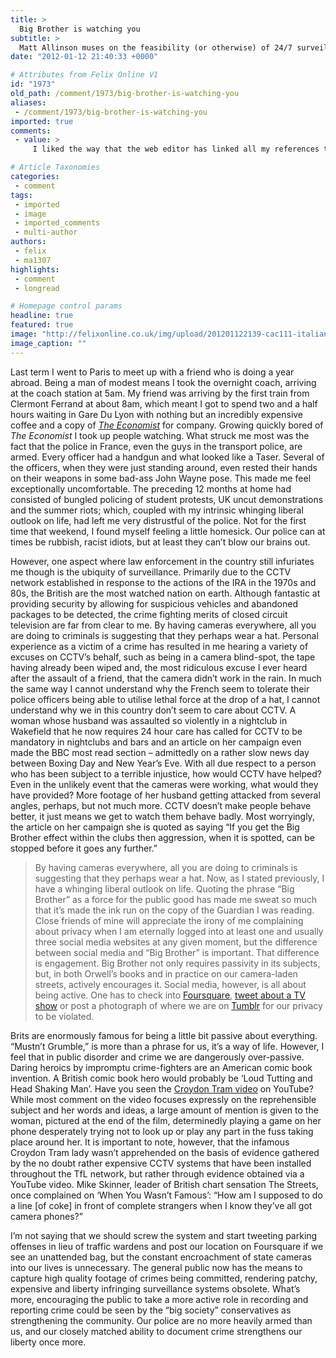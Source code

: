 ```yaml
---
title: >
  Big Brother is watching you
subtitle: >
  Matt Allinson muses on the feasibility (or otherwise) of 24/7 surveillance in every aspect of our lives
date: "2012-01-12 21:40:33 +0000"

# Attributes from Felix Online V1
id: "1973"
old_path: /comment/1973/big-brother-is-watching-you
aliases:
 - /comment/1973/big-brother-is-watching-you
imported: true
comments:
 - value: >
     I liked the way that the web editor has linked all my references to social media to my own accounts on each. I now look even more like a self promoting attention whore than I even thought possible. ,Attention whore!

# Article Taxonomies
categories:
 - comment
tags:
 - imported
 - image
 - imported_comments
 - multi-author
authors:
 - felix
 - ma1307
highlights:
 - comment
 - longread

# Homepage control params
headline: true
featured: true
image: "http://felixonline.co.uk/img/upload/201201122139-cac111-italian-police.jpg"
image_caption: ""
---
```


Last term I went to Paris to meet up with a friend who is doing a year abroad. Being a man of modest means I took the overnight coach, arriving at the coach station at 5am. My friend was arriving by the first train from Clermont Ferrand at about 8am, which meant I got to spend two and a half hours waiting in Gare Du Lyon with nothing but an incredibly expensive coffee and a copy of [_The Economist_](http://www.economist.com/) for company. Growing quickly bored of _The Economist_ I took up people watching. What struck me most was the fact that the police in France, even the guys in the transport police, are armed. Every officer had a handgun and what looked like a Taser. Several of the officers, when they were just standing around, even rested their hands on their weapons in some bad-ass John Wayne pose. This made me feel exceptionally uncomfortable. The preceding 12 months at home had consisted of bungled policing of student protests, UK uncut demonstrations and the summer riots; which, coupled with my intrinsic whinging liberal outlook on life, had left me very distrustful of the police. Not for the first time that weekend, I found myself feeling a little homesick. Our police can at times be rubbish, racist idiots, but at least they can’t blow our brains out.

However, one aspect where law enforcement in the country still infuriates me though is the ubiquity of surveillance. Primarily due to the CCTV network established in response to the actions of the IRA in the 1970s and 80s, the British are the most watched nation on earth. Although fantastic at providing security by allowing for suspicious vehicles and abandoned packages to be detected, the crime fighting merits of closed circuit television are far from clear to me. By having cameras everywhere, all you are doing to criminals is suggesting that they perhaps wear a hat. Personal experience as a victim of a crime has resulted in me hearing a variety of excuses on CCTV’s behalf, such as being in a camera blind-spot, the tape having already been wiped and, the most ridiculous excuse I ever heard after the assault of a friend, that the camera didn’t work in the rain. In much the same way I cannot understand why the French seem to tolerate their police officers being able to utilise lethal force at the drop of a hat, I cannot understand why we in this country don’t seem to care about CCTV. A woman whose husband was assaulted so violently in a nightclub in Wakefield that he now requires 24 hour care has called for CCTV to be mandatory in nightclubs and bars and an article on her campaign even made the BBC most read section – admittedly on a rather slow news day between Boxing Day and New Year’s Eve. With all due respect to a person who has been subject to a terrible injustice, how would CCTV have helped? Even in the unlikely event that the cameras were working, what would they have provided? More footage of her husband getting attacked from several angles, perhaps, but not much more. CCTV doesn’t make people behave better, it just means we get to watch them behave badly. Most worryingly, the article on her campaign she is quoted as saying “If you get the Big Brother effect within the clubs then aggression, when it is spotted, can be stopped before it goes any further.”
> By having cameras everywhere, all you are doing to criminals is suggesting that they perhaps wear a hat.
Now, as I stated previously, I have a whinging liberal outlook on life. Quoting the phrase “Big Brother” as a force for the public good has made me sweat so much that it’s made the ink run on the copy of the Guardian I was reading. Close friends of mine will appreciate the irony of me complaining about privacy when I am eternally logged into at least one and usually three social media websites at any given moment, but the difference between social media and “Big Brother” is important. That difference is engagement. Big Brother not only requires passivity in its subjects, but, in both Orwell’s books and in practice on our camera-laden streets, actively encourages it. Social media, however, is all about being active. One has to check into [Foursquare](https://foursquare.com/), [tweet about a TV show](http://twitter.com/#!/mattallinson) or post a photograph of where we are on [Tumblr](http://mattallinson.tumblr.com/) for our privacy to be violated.

Brits are enormously famous for being a little bit passive about everything. “Mustn’t Grumble,” is more than a phrase for us, it’s a way of life. However, I feel that in public disorder and crime we are dangerously over-passive. Daring heroics by impromptu crime-fighters are an American comic book invention. A British comic book hero would probably be ‘Loud Tutting and Head Shaking Man’. Have you seen the [Croydon Tram video](http://www.youtube.com/watch?v=YADPh0ZwH5g) on YouTube? While most comment on the video focuses expressly on the reprehensible subject and her words and ideas, a large amount of mention is given to the woman, pictured at the end of the film, determinedly playing a game on her phone desperately trying not to look up or play any part in the fuss taking place around her. It is important to note, however, that the infamous Croydon Tram lady wasn’t apprehended on the basis of evidence gathered by the no doubt rather expensive CCTV systems that have been installed throughout the TfL network, but rather through evidence obtained via a YouTube video. Mike Skinner, leader of British chart sensation The Streets, once complained on ‘When You Wasn’t Famous’: “How am I supposed to do a line [of coke] in front of complete strangers when I know they’ve all got camera phones?”

I’m not saying that we should screw the system and start tweeting parking offenses in lieu of traffic wardens and post our location on Foursquare if we see an unattended bag, but the constant encroachment of state cameras into our lives is unnecessary. The general public now has the means to capture high quality footage of crimes being committed, rendering patchy, expensive and liberty infringing surveillance systems obsolete. What’s more, encouraging the public to take a more active role in recording and reporting crime could be seen by the “big society” conservatives as strengthening the community. Our police are no more heavily armed than us, and our closely matched ability to document crime strengthens our liberty once more.
